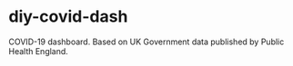 # diy-covid-dash
COVID-19 dashboard. Based on UK Government data published by Public Health England.
